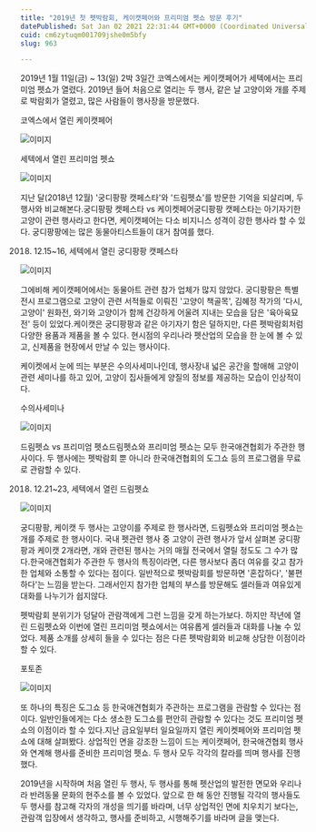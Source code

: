 ```yaml
---
title: "2019년 첫 펫박람회, 케이캣페어와 프리미엄 펫쇼 방문 후기"
datePublished: Sat Jan 02 2021 22:31:44 GMT+0000 (Coordinated Universal Time)
cuid: cm6zytuqm001709jshe0m5bfy
slug: 963

---
```



2019년 1월 11일(금) ~ 13(일) 2박 3일간 코엑스에서는 케이캣페어가 세텍에서는 프리미엄 펫쇼가 열렸다. 2019년 들어 처음으로 열리는 두 행사, 같은 날 고양이와 개를 주제로 박람회가 열렸고, 많은 사람들이 행사장을 방문했다.

코엑스에서 열린 케이캣페어

![이미지](https://cdn.hashnode.com/res/hashnode/image/upload/v1739247107834/b8ea29a7-df77-4230-9474-fed62cd73cbd.jpeg)

세텍에서 열린 프리미엄 펫쇼

![이미지](https://cdn.hashnode.com/res/hashnode/image/upload/v1739247109870/7c150993-582a-4e23-8637-c700aff0d052.jpeg)

지난 달(2018년 12월) '궁디팡팡 캣페스타'와 '드림펫쇼'를 방문한 기억을 되살리며, 두 행사와 비교해본다.궁디팡팡 켓페스타 vs 케이켓페어궁디팡팡 캣페스타는 아기자기한 고양이 관련 행사라고 한다면, 케이캣페어는 다소 비지니스 성격이 강한 행사라 할 수 있다. 궁디팡팡에는 많은 동물아티스트들이 대거 참여를 했다.

2018. 12.15~16, 세텍에서 열린 궁디팡팡 캣페스타

![이미지](https://cdn.hashnode.com/res/hashnode/image/upload/v1739247112212/0afc3a21-4e4d-438a-8582-9679d8f83b6c.jpeg)

그에비해 케이캣페어에서는 동물아트 관련 참가 업체가 많지 않았다. 궁디팡팡은 특별 전시 프로그램으로 고양이 관련 서적들로 이뤄진 '고양이 책골목', 김혜정 작가의 '다시, 고양이' 원화전, 와기와 고양이가 함께 건강하게 어울려 지내는 모습을 담은 '육아육묘전' 등이 있었다.케이캣은 궁디팡팡과 같은 아기자기 함은 덜하지만, 다른 펫박람회처럼 다양한 용품과 제품을 볼 수 있다. 현시점의 우리나라 펫산업의 모습을 한 눈에 볼 수 있고, 신제품을 현장에서 만날 수 있는 행사이다.

케이켓에서 눈에 띄는 부분은 수의사세미나인데, 행사장내 넓은 공간을 할애해 고양이 관련 세미나를 하고 있어, 고양이 집사들에게 양질의 정보를 제공하는 모습이 인상적이다.

수의사세미나

![이미지](https://cdn.hashnode.com/res/hashnode/image/upload/v1739247114308/0e7e2e3d-d4fc-4bf8-9cf0-2651ce0a6879.jpeg)

드림펫쇼 vs 프리미엄 펫쇼드림펫쇼와 프리미엄 펫쇼는 모두 한국애견협회가 주관한 행사이다. 두 행사에는 펫박람회 뿐 아니라 한국애견협회의 도그쇼 등의 프로그램을 무료로 관람할 수 있다.

2018. 12.21~23, 세텍에서 열린 드림펫쇼

![이미지](https://cdn.hashnode.com/res/hashnode/image/upload/v1739247116206/bad5ee52-8c48-4283-aef8-ed53e99f989c.jpeg)

궁디팡팡, 케이캣 두 행사는 고양이를 주제로 한 행사라면, 드림펫쇼와 프리미엄 펫쇼는 개를 주제로 한 행사이다. 국내 펫관련 행사 중 고양이 관련 행사가 앞서 살펴본 궁디팡팡과 케이캣 2개라면, 개와 관련된 행사는 거의 매월 전국에서 열릴 정도도 그 수가 많다.한국애견협회가 주관한 두 행사의 특징이라면, 다른 행사보다 좀더 여유를 갖고 참가한 업체와 소통할 수 있다는 점이다. 일반적으로 펫박람회를 방문하면 '혼잡하다', '불편하다'는 느낌을 받는다. 그래서인지 참가한 업체의 부스를 방문해도 셀러들과 여유있게 대화를 나누기가 쉽지않다.

펫박람회 분위기가 덩달아 관람객에게 그런 느낌을 갖게 하는가보다. 하지만 작년에 열린 드림펫쇼와 이번에 열린 프리미엄 펫쇼에서는 여유롭게 셀러들과 대화를 나눌 수 있었다. 제품 소개를 상세히 들을 수 있다는 점은 다른 펫박람회와 비교해 상담한 이점이라 할 수 있다.

포토존

![이미지](https://cdn.hashnode.com/res/hashnode/image/upload/v1739247118708/d5404bbc-b700-4cc1-ae5c-4e3754167a1d.jpeg)

또 하나의 특징은 도그쇼 등 한국애견협회가 주관하는 프로그램을 관람할 수 있다는 점이다. 일반인들에게는 다소 생소한 도그쇼를 편안히 관람할 수 있다는 것도 프리미엄 펫쇼의 이점이라 할 수 있다.지난 금요일부터 일요일까지 열린 케이켓페어와 프리미엄 펫쇼에 대해 살펴봤다. 상업적인 면을 강조한 느낌이 드는 케이캣페어, 한국애견협회 행사와 연계해 행사를 준비한 프리미엄 펫쇼. 두 행사 모두 각각의 칼라를 띄며 행사를 진행했다.

2019년을 시작하며 처음 열린 두 행사, 두 행사를 통해 펫산업의 발전한 면모와 우리나라 반려동물 문화의 현주소를 볼 수 있었다. 앞으로 한 해 동안 진행될 각각의 행사들도 두 행사를 참고해 각자의 개성을 띄기를 바라며, 너무 상업적인 면에 치우치기 보다는, 관람객 입장에서 생각하고, 행사를 준비하고, 시행해주기를 바라며 글을 맺는다.